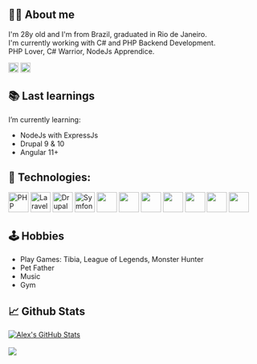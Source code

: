 ## 👨‍💻 About me ##
I'm 28y old and I'm from Brazil, graduated in Rio de Janeiro.  
I'm currently working with C# and PHP Backend Development.  
PHP Lover, C# Warrior, NodeJs Apprendice.  


<a href="https://www.linkedin.com/in/alexmendessjr/">
    <img src="https://cdn.jsdelivr.net/gh/devicons/devicon/icons/linkedin/linkedin-original.svg" width="20" title="LinkedIn" /></a> 
<a href="https://www.instagram.com/alexjrfy/">
    <img src="https://edent.github.io/SuperTinyIcons/images/svg/instagram.svg" width="20" title="Instagram" />
</a>

## 📚 Last learnings ##
I’m currently learning:
- NodeJs with ExpressJs  
- Drupal 9 & 10  
- Angular  11+

## 👾 Technologies: ##

<img src="https://cdn.jsdelivr.net/gh/devicons/devicon/icons/php/php-plain.svg" width="40" title="PHP" /> <img src="https://cdn.jsdelivr.net/gh/devicons/devicon/icons/laravel/laravel-plain-wordmark.svg" width="40" title="Laravel" /> <img src="https://cdn.jsdelivr.net/gh/devicons/devicon/icons/drupal/drupal-original-wordmark.svg" width="40" title="Drupal" /> <img src="https://cdn.jsdelivr.net/gh/devicons/devicon/icons/symfony/symfony-original-wordmark.svg" width="40" title="Symfony" />
 <img src="https://cdn.jsdelivr.net/gh/devicons/devicon/icons/csharp/csharp-original.svg" width="40" /> <img src="https://cdn.jsdelivr.net/gh/devicons/devicon/icons/dot-net/dot-net-original-wordmark.svg" width="40"/> <img src="https://cdn.jsdelivr.net/gh/devicons/devicon/icons/dotnetcore/dotnetcore-original.svg" width="40"/> <img src="https://cdn.jsdelivr.net/gh/devicons/devicon/icons/javascript/javascript-original.svg" width="40"/> <img src="https://cdn.jsdelivr.net/gh/devicons/devicon/icons/nodejs/nodejs-original.svg" width="40"/> <img src="https://cdn.jsdelivr.net/gh/devicons/devicon/icons/html5/html5-original-wordmark.svg"  width="40"/> <img src="https://cdn.jsdelivr.net/gh/devicons/devicon/icons/css3/css3-original-wordmark.svg"  width="40"/>

## 🕹 Hobbies ##
- Play Games: Tibia, League of Legends, Monster Hunter
- Pet Father
- Music
- Gym

## 📈 Github Stats ##
<a href="https://github.com/alexjrfy/alexjrfy">
  <img align="center" src="https://github-readme-stats.vercel.app/api?username=alexjrfy&theme=dark&show_icons=true" alt="Alex's GitHub Stats" />
</a>
<br>
<br>
<a href="https://github.com/alexjrfy/alexjrfy">
  <img align="center" src="https://github-readme-stats.vercel.app/api/top-langs/?username=alexjrfy&layout=compact&theme=dark" />
</a>

